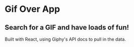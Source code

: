 # Gif Over App

## Search for a GIF and have loads of fun!

Built with React, using Giphy's API docs to pull in the data.

